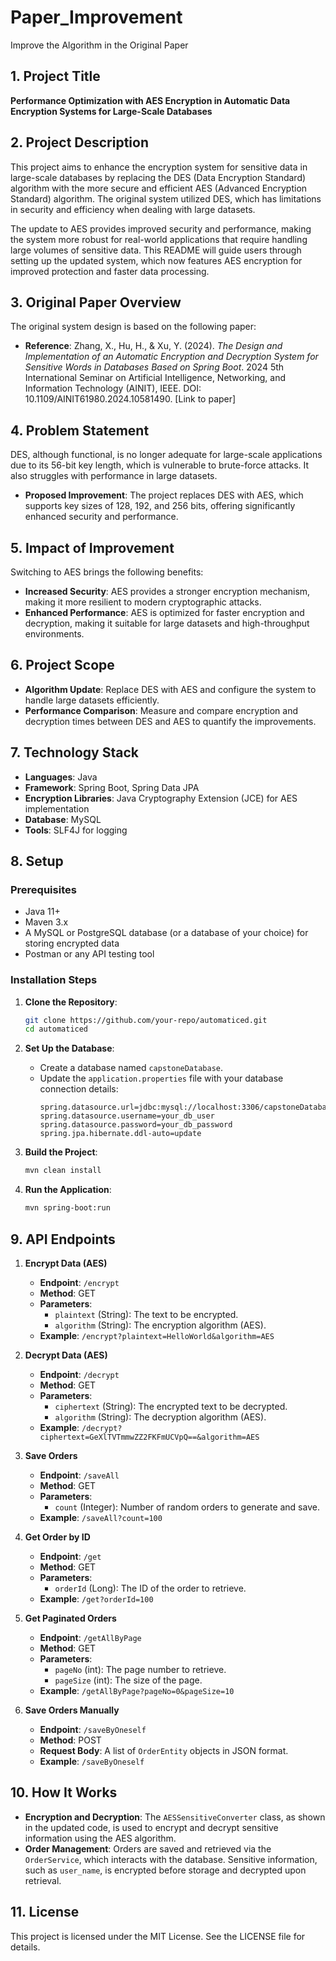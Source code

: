 # Paper_Improvement
Improve the Algorithm in the Original Paper

## 1. Project Title  
**Performance Optimization with AES Encryption in Automatic Data Encryption Systems for Large-Scale Databases**

## 2. Project Description  
This project aims to enhance the encryption system for sensitive data in large-scale databases by replacing the DES (Data Encryption Standard) algorithm with the more secure and efficient AES (Advanced Encryption Standard) algorithm. The original system utilized DES, which has limitations in security and efficiency when dealing with large datasets.

The update to AES provides improved security and performance, making the system more robust for real-world applications that require handling large volumes of sensitive data. This README will guide users through setting up the updated system, which now features AES encryption for improved protection and faster data processing.

## 3. Original Paper Overview  
The original system design is based on the following paper:

- **Reference**: Zhang, X., Hu, H., & Xu, Y. (2024). *The Design and Implementation of an Automatic Encryption and Decryption System for Sensitive Words in Databases Based on Spring Boot*. 2024 5th International Seminar on Artificial Intelligence, Networking, and Information Technology (AINIT), IEEE. DOI: 10.1109/AINIT61980.2024.10581490. [Link to paper]

## 4. Problem Statement  
DES, although functional, is no longer adequate for large-scale applications due to its 56-bit key length, which is vulnerable to brute-force attacks. It also struggles with performance in large datasets.

- **Proposed Improvement**: The project replaces DES with AES, which supports key sizes of 128, 192, and 256 bits, offering significantly enhanced security and performance.

## 5. Impact of Improvement  
Switching to AES brings the following benefits:

- **Increased Security**: AES provides a stronger encryption mechanism, making it more resilient to modern cryptographic attacks.
- **Enhanced Performance**: AES is optimized for faster encryption and decryption, making it suitable for large datasets and high-throughput environments.

## 6. Project Scope  
- **Algorithm Update**: Replace DES with AES and configure the system to handle large datasets efficiently.
- **Performance Comparison**: Measure and compare encryption and decryption times between DES and AES to quantify the improvements.

## 7. Technology Stack  
- **Languages**: Java
- **Framework**: Spring Boot, Spring Data JPA
- **Encryption Libraries**: Java Cryptography Extension (JCE) for AES implementation
- **Database**: MySQL
- **Tools**: SLF4J for logging

## 8. Setup  

### Prerequisites  
- Java 11+
- Maven 3.x
- A MySQL or PostgreSQL database (or a database of your choice) for storing encrypted data
- Postman or any API testing tool

### Installation Steps  

1. **Clone the Repository**:
   ```bash
   git clone https://github.com/your-repo/automaticed.git
   cd automaticed
   ```

2. **Set Up the Database**:
   - Create a database named `capstoneDatabase`.
   - Update the `application.properties` file with your database connection details:
     ```properties
     spring.datasource.url=jdbc:mysql://localhost:3306/capstoneDatabase
     spring.datasource.username=your_db_user
     spring.datasource.password=your_db_password
     spring.jpa.hibernate.ddl-auto=update
     ```

3. **Build the Project**:
   ```bash
   mvn clean install
   ```

4. **Run the Application**:
   ```bash
   mvn spring-boot:run
   ```

## 9. API Endpoints  

1) **Encrypt Data (AES)**
   - **Endpoint**: `/encrypt`
   - **Method**: GET
   - **Parameters**:
     - `plaintext` (String): The text to be encrypted.
     - `algorithm` (String): The encryption algorithm (AES).
   - **Example**: `/encrypt?plaintext=HelloWorld&algorithm=AES`

2) **Decrypt Data (AES)**
   - **Endpoint**: `/decrypt`
   - **Method**: GET
   - **Parameters**:
     - `ciphertext` (String): The encrypted text to be decrypted.
     - `algorithm` (String): The decryption algorithm (AES).
   - **Example**: `/decrypt?ciphertext=GeXlTVTmmwZZ2FKFmUCVpQ==&algorithm=AES`

3) **Save Orders**
   - **Endpoint**: `/saveAll`
   - **Method**: GET
   - **Parameters**:
     - `count` (Integer): Number of random orders to generate and save.
   - **Example**: `/saveAll?count=100`

4) **Get Order by ID**
   - **Endpoint**: `/get`
   - **Method**: GET
   - **Parameters**:
     - `orderId` (Long): The ID of the order to retrieve.
   - **Example**: `/get?orderId=100`

5) **Get Paginated Orders**
   - **Endpoint**: `/getAllByPage`
   - **Method**: GET
   - **Parameters**:
     - `pageNo` (int): The page number to retrieve.
     - `pageSize` (int): The size of the page.
   - **Example**: `/getAllByPage?pageNo=0&pageSize=10`

6) **Save Orders Manually**
   - **Endpoint**: `/saveByOneself`
   - **Method**: POST
   - **Request Body**: A list of `OrderEntity` objects in JSON format.
   - **Example**: `/saveByOneself`

## 10. How It Works  

- **Encryption and Decryption**: The `AESSensitiveConverter` class, as shown in the updated code, is used to encrypt and decrypt sensitive information using the AES algorithm.
- **Order Management**: Orders are saved and retrieved via the `OrderService`, which interacts with the database. Sensitive information, such as `user_name`, is encrypted before storage and decrypted upon retrieval.

## 11. License  
This project is licensed under the MIT License. See the LICENSE file for details.

